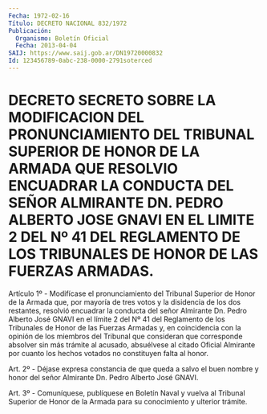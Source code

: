 ```yaml
---
Fecha: 1972-02-16
Título: DECRETO NACIONAL 832/1972
Publicación:
  Organismo: Boletín Oficial
  Fecha: 2013-04-04
SAIJ: https://www.saij.gob.ar/DN19720000832
Id: 123456789-0abc-238-0000-2791soterced
---
```

# DECRETO SECRETO SOBRE LA MODIFICACION DEL PRONUNCIAMIENTO DEL TRIBUNAL SUPERIOR DE HONOR DE LA ARMADA QUE RESOLVIO ENCUADRAR LA CONDUCTA DEL SEÑOR ALMIRANTE DN. PEDRO ALBERTO JOSE GNAVI EN EL LIMITE 2 DEL Nº 41 DEL REGLAMENTO DE LOS TRIBUNALES DE HONOR DE LAS FUERZAS ARMADAS.

<a id="1"></a>
Artículo 1º - Modifícase el pronunciamiento del Tribunal Superior de Honor de la Armada que, por mayoría de tres votos y la disidencia de los dos restantes, resolvió encuadrar la conducta del señor Almirante Dn. Pedro Alberto José GNAVI en el límite 2 del Nº 41 del Reglamento de los Tribunales de Honor de las Fuerzas Armadas y, en coincidencia con la opinión de los miembros del Tribunal que consideran que corresponde absolver sin más trámite al acusado, absuélvese al citado Oficial Almirante por cuanto los hechos votados no constituyen falta al honor.

<a id="2"></a>
Art. 2º - Déjase expresa constancia de que queda a salvo el buen nombre y honor del señor Almirante Dn. Pedro Alberto José GNAVI.

<a id="3"></a>
Art. 3º - Comuníquese, publíquese en Boletín Naval y vuelva al Tribunal Superior de Honor de la Armada para su conocimiento y ulterior trámite.